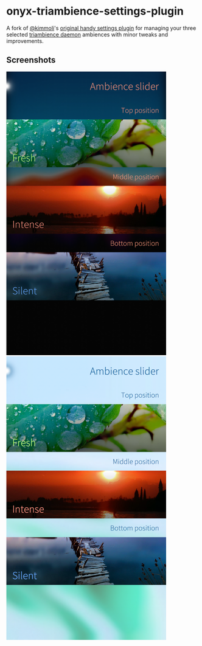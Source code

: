 # onyx-triambience-settings-plugin
A fork of [@kimmoli](https://github.com/kimmoli)'s [original handy settings plugin](https://github.com/kimmoli/onyx-gesture-settings-plugin) for managing your three selected [triambience daemon](https://github.com/sailfishos-oneplus5/triambience-daemon) ambiences with minor tweaks and improvements.

## Screenshots

![Screenshot on dark ambience](screenshots/settings-plugin-dark-ambience.png "The settings plugin UI under a dark ambience")
![Screenshot on light ambience](screenshots/settings-plugin-light-ambience.png "The settings plugin UI under a light ambience")
